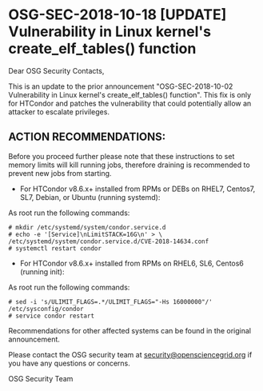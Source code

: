 # OSG-SEC-2018-10-18 [UPDATE] Vulnerability in Linux kernel's create_elf_tables() function

Dear OSG Security Contacts,

This is an update to the prior announcement "OSG-SEC-2018-10-02 Vulnerability in Linux kernel's create_elf_tables() function". This fix is only for HTCondor and patches the vulnerability that could potentially allow an attacker to escalate privileges. 

## ACTION RECOMMENDATIONS:
Before you proceed further please note that these instructions to set memory limits will kill running jobs, therefore draining is recommended to prevent new jobs from starting.

- For HTCondor v8.6.x+ installed from RPMs or DEBs on RHEL7, Centos7, SL7, Debian, or Ubuntu (running systemd):

As root run the following commands:

```
# mkdir /etc/systemd/system/condor.service.d
# echo -e '[Service]\nLimitSTACK=16G\n' > \ /etc/systemd/system/condor.service.d/CVE-2018-14634.conf
# systemctl restart condor
```
- For HTCondor v8.6.x+ installed from RPMs on RHEL6, SL6, Centos6 (running init):

As root run the following commands:
```
# sed -i 's/ULIMIT_FLAGS=.*/ULIMIT_FLAGS="-Hs 16000000"/' /etc/sysconfig/condor
# service condor restart
```
Recommendations for other affected systems can be found in the original announcement.

Please contact the OSG security team at security@opensciencegrid.org if you have any questions or concerns. 

OSG Security Team
